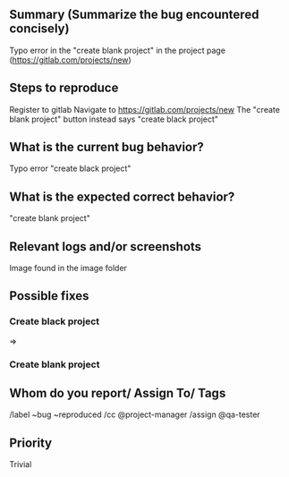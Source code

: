 
## Summary (Summarize the bug encountered concisely)

Typo error in the "create blank project" in the project page (https://gitlab.com/projects/new)

## Steps to reproduce     

Register to gitlab
Navigate to https://gitlab.com/projects/new
The "create blank project" button instead says "create black project"

## What is the current bug behavior?

Typo error "create black project"

## What is the expected correct behavior?

"create blank project"
     
## Relevant logs and/or screenshots

Image found in the image folder 

## Possible fixes

<h3 class="gl-text-size-h2 gl-text-inherit"> Create black project </h3> => <h3 class="gl-text-size-h2 gl-text-inherit"> Create blank project </h3>

## Whom do you report/ Assign To/ Tags

/label ~bug ~reproduced 
/cc @project-manager 
/assign @qa-tester

## Priority

Trivial
